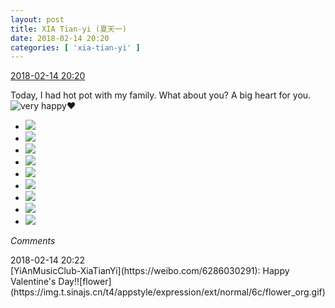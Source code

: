 ```yaml
---
layout: post
title: XIA Tian-yi (夏天一)
date: 2018-02-14 20:20
categories: [ 'xia-tian-yi' ]
---
```


<div class="weibo-info">
  <a href="https://weibo.com/6286030291/G373suSyE">2018-02-14 20:20</a>
</div>

Today, I had hot pot with my family. What about you? A big heart for you. ![very happy](https://img.t.sinajs.cn/t4/appstyle/expression/ext/normal/58/mb_org.gif):heart:

<!-- more -->

<ul class="weibo-pic-list-3">
  <li class="weibo-pic">
    <a href="http://wx4.sinaimg.cn/mw690/006RpxDlly1fog7bl3padj31sg1scu10.jpg"><img src="http://wx4.sinaimg.cn/thumb150/006RpxDlly1fog7bl3padj31sg1scu10.jpg"/></a>
  </li>
  <li class="weibo-pic">
    <a href="http://wx2.sinaimg.cn/mw690/006RpxDlly1fog7f1iukgj31sg1sc4qt.jpg"><img src="http://wx2.sinaimg.cn/thumb150/006RpxDlly1fog7f1iukgj31sg1sc4qt.jpg"/></a>
  </li>
  <li class="weibo-pic">
    <a href="http://wx3.sinaimg.cn/mw690/006RpxDlly1fog7bd2w25j31sg1sce85.jpg"><img src="http://wx3.sinaimg.cn/thumb150/006RpxDlly1fog7bd2w25j31sg1sce85.jpg"/></a>
  </li>
  <li class="weibo-pic">
    <a href="http://wx3.sinaimg.cn/mw690/006RpxDlly1fog7etkwb9j31sg1sc7wl.jpg"><img src="http://wx3.sinaimg.cn/thumb150/006RpxDlly1fog7etkwb9j31sg1sc7wl.jpg"/></a>
  </li>
  <li class="weibo-pic">
    <a href="http://wx4.sinaimg.cn/mw690/006RpxDlly1fog7eud2tyj30pa0pa74g.jpg"><img src="http://wx4.sinaimg.cn/thumb150/006RpxDlly1fog7eud2tyj30pa0pa74g.jpg"/></a>
  </li>
  <li class="weibo-pic">
    <a href="http://wx2.sinaimg.cn/mw690/006RpxDlly1fog7b3lvsej31sg1sc4qt.jpg"><img src="http://wx2.sinaimg.cn/thumb150/006RpxDlly1fog7b3lvsej31sg1sc4qt.jpg"/></a>
  </li>
  <li class="weibo-pic">
    <a href="http://wx3.sinaimg.cn/mw690/006RpxDlly1fog7c2eezhj31sg1schdx.jpg"><img src="http://wx3.sinaimg.cn/thumb150/006RpxDlly1fog7c2eezhj31sg1schdx.jpg"/></a>
  </li>
  <li class="weibo-pic">
    <a href="http://wx4.sinaimg.cn/mw690/006RpxDlly1fog7btv8z4j31sg1sckjp.jpg"><img src="http://wx4.sinaimg.cn/thumb150/006RpxDlly1fog7btv8z4j31sg1sckjp.jpg"/></a>
  </li>
  <li class="weibo-pic">
    <a href="http://wx3.sinaimg.cn/mw690/006RpxDlly1fog7eyu9e7j31sg1sc7wl.jpg"><img src="http://wx3.sinaimg.cn/thumb150/006RpxDlly1fog7eyu9e7j31sg1sc7wl.jpg"/></a>
  </li>
</ul>

*Comments*

<div class="weibo-info">2018-02-14 20:22</div>
[YiAnMusicClub-XiaTianYi](https://weibo.com/6286030291): Happy Valentine's Day!![flower](https://img.t.sinajs.cn/t4/appstyle/expression/ext/normal/6c/flower_org.gif)
